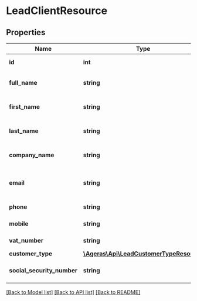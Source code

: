 # LeadClientResource

## Properties
Name | Type | Description | Notes
------------ | ------------- | ------------- | -------------
**id** | **int** | Id of the client | [optional] 
**full_name** | **string** | The full name for the client. | [optional] 
**first_name** | **string** | The first name for the client. | [optional] 
**last_name** | **string** | The last name for the client. | [optional] 
**company_name** | **string** | The name of the company. | [optional] 
**email** | **string** | The email used to contact the client. | [optional] 
**phone** | **string** | Phone number. | [optional] 
**mobile** | **string** | Mobile number. | [optional] 
**vat_number** | **string** | VAT number. | [optional] 
**customer_type** | [**\Ageras\Api\LeadCustomerTypeResource**](LeadCustomerTypeResource.md) |  | [optional] 
**social_security_number** | **string** | Social security number. | [optional] 

[[Back to Model list]](../README.md#documentation-for-models) [[Back to API list]](../README.md#documentation-for-api-endpoints) [[Back to README]](../README.md)


